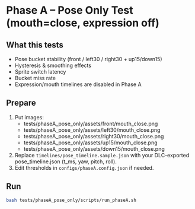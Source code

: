 # Phase A – Pose Only Test (mouth=close, expression off)

## What this tests
- Pose bucket stability (front / left30 / right30 + up15/down15)
- Hysteresis & smoothing effects
- Sprite switch latency
- Bucket miss rate
- Expression/mouth timelines are disabled in Phase A

## Prepare
1. Put images:
   - tests/phaseA_pose_only/assets/front/mouth_close.png
   - tests/phaseA_pose_only/assets/left30/mouth_close.png
   - tests/phaseA_pose_only/assets/right30/mouth_close.png
   - tests/phaseA_pose_only/assets/up15/mouth_close.png
   - tests/phaseA_pose_only/assets/down15/mouth_close.png
2. Replace `timelines/pose_timeline.sample.json` with your DLC-exported pose_timeline.json
   (t_ms, yaw, pitch, roll).
3. Edit thresholds in `configs/phaseA.config.json` if needed.

## Run
```bash
bash tests/phaseA_pose_only/scripts/run_phaseA.sh
